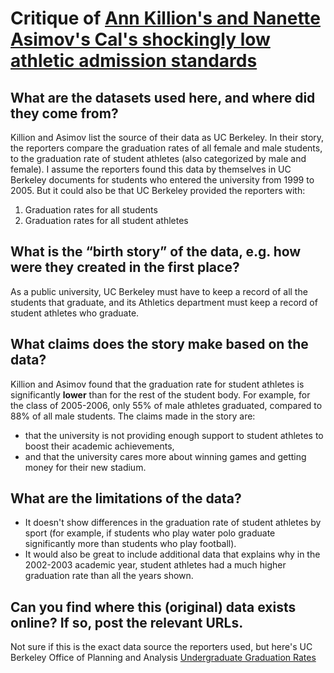 # Critique of [Ann Killion's and Nanette Asimov's Cal's shockingly low athletic admission standards](http://www.sfgate.com/collegesports/article/Cal-s-shockingly-low-athletic-admission-standards-4984721.php#photo-5466327)

## What are the datasets used here, and where did they come from?
Killion and Asimov list the source of their data as UC Berkeley. In their story, the reporters compare the graduation rates of all female and male students, to the graduation rate of student athletes (also categorized by male and female). I assume the reporters found this data by themselves in UC Berkeley documents for students who entered the university from 1999 to 2005. But it could also be that UC Berkeley provided the reporters with:
1. Graduation rates for all students
2. Graduation rates for all student athletes

## What is the “birth story” of the data, e.g. how were they created in the first place?
As a public university, UC Berkeley must have to keep a record of all the students that graduate, and its Athletics department must keep a record of student athletes who graduate.

## What claims does the story make based on the data?
Killion and Asimov found that the graduation rate for student athletes is significantly **lower** than for the rest of the student body. For example, for the class of 2005-2006, only 55% of male athletes graduated, compared to 88% of all male students. The claims made in the story are:
* that the university is not providing enough support to student athletes to boost their academic achievements, 
* and that the university cares more about winning games and getting money for their new stadium.

## What are the limitations of the data?
* It doesn't show differences in the graduation rate of student athletes by sport (for example, if students who play water polo graduate significantly more than students who play football).
* It would also be great to include additional data that explains why in the 2002-2003 academic year, student athletes had a much higher graduation rate than all the years shown. 

## Can you find where this (original) data exists online? If so, post the relevant URLs. 

Not sure if this is the exact data source the reporters used, but here's UC Berkeley Office of Planning and Analysis [Undergraduate Graduation Rates](http://opa.berkeley.edu/undergraduate-graduation-rates)

